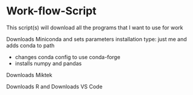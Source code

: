 # Work-flow-Script
This script(s) will download all the programs that I want to use for work

Downloads Miniconda and sets parameters installation type: just me and adds conda to path
- changes conda config to use conda-forge
- installs numpy and pandas

Downloads Miktek

Downloads R
and
Downloads VS Code
